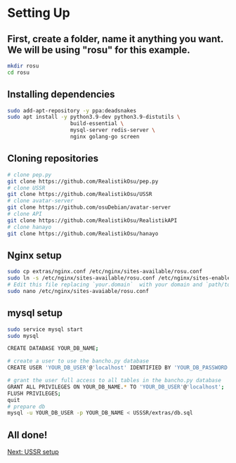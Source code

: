 # Setting Up
## First, create a folder, name it anything you want. We will be using "rosu" for this example.
```sh
mkdir rosu
cd rosu
```
## Installing dependencies
```sh
sudo add-apt-repository -y ppa:deadsnakes
sudo apt install -y python3.9-dev python3.9-distutils \
                    build-essential \
                    mysql-server redis-server \
                    nginx golang-go screen
```
## Cloning repositories
```sh
# clone pep.py
git clone https://github.com/RealistikOsu/pep.py
# clone USSR
git clone https://github.com/RealistikOsu/USSR
# clone avatar-server
git clone https://github.com/osuDebian/avatar-server
# clone API
git clone https://github.com/RealistikOsu/RealistikAPI
# clone hanayo
git clone https://github.com/RealistikOsu/hanayo
```
## Nginx setup
```sh
sudo cp extras/nginx.conf /etc/nginx/sites-available/rosu.conf
sudo ln -s /etc/nginx/sites-available/rosu.conf /etc/nginx/sites-enabled/rosu.conf
# Edit this file replacing `your.domain`  with your domain and `path/to/certs` with the path to the certs generated from cloudflare
sudo nano /etc/nginx/sites-avaiable/rosu.conf
```
## mysql setup
```sh
sudo service mysql start
sudo mysql

CREATE DATABASE YOUR_DB_NAME;

# create a user to use the bancho.py database
CREATE USER 'YOUR_DB_USER'@'localhost' IDENTIFIED BY 'YOUR_DB_PASSWORD';

# grant the user full access to all tables in the bancho.py database
GRANT ALL PRIVILEGES ON YOUR_DB_NAME.* TO 'YOUR_DB_USER'@'localhost';
FLUSH PRIVILEGES;
quit
# prepare db
mysql -u YOUR_DB_USER -p YOUR_DB_NAME < USSSR/extras/db.sql
```
## All done!
[Next: USSR setup](https://github.com/cfgexe/rosu-install-guide/blob/main/USSR.md)
